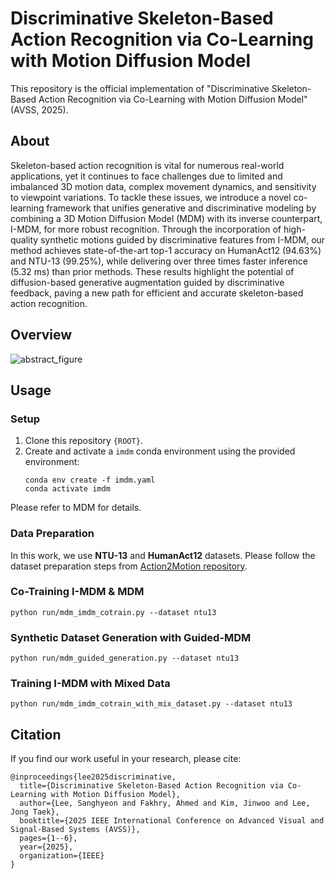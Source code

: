 # Discriminative Skeleton-Based Action Recognition via Co-Learning with Motion Diffusion Model

This repository is the official implementation of "Discriminative Skeleton-Based Action Recognition via Co-Learning with Motion Diffusion Model" (AVSS, 2025).

## About
Skeleton-based action recognition is vital for numerous real-world applications, yet it continues to face challenges due to limited and imbalanced 3D motion data, complex movement dynamics, and sensitivity to viewpoint variations. To tackle these issues, we introduce a novel co-learning framework that unifies generative and discriminative modeling by combining a 3D Motion Diffusion Model (MDM) with its inverse counterpart, I-MDM, for more robust recognition. Through the incorporation of high-quality synthetic motions guided by discriminative features from I-MDM, our method achieves state-of-the-art top-1 accuracy on HumanAct12 (94.63%) and NTU-13 (99.25%), while delivering over three times faster inference (5.32 ms) than prior methods. These results highlight the potential of diffusion-based generative augmentation guided by discriminative feedback, paving a new path for efficient and accurate skeleton-based action recognition.


## Overview
![abstract_figure](https://github.com/user-attachments/assets/7634cd7c-233c-4ec1-9dac-2497cf6194e1)


## Usage

### Setup 
1. Clone this repository `{ROOT}`.
2. Create and activate a `imdm` conda environment using the provided environment:
   ```
   conda env create -f imdm.yaml
   conda activate imdm
   ```

Please refer to MDM for details.

### Data Preparation
In this work, we use **NTU-13** and **HumanAct12** datasets. 
Please follow the dataset preparation steps from [Action2Motion repository](https://github.com/EricGuo5513/action-to-motion).


### Co-Training I-MDM & MDM
```
python run/mdm_imdm_cotrain.py --dataset ntu13
```

### Synthetic Dataset Generation with Guided-MDM
```
python run/mdm_guided_generation.py --dataset ntu13
```

### Training I-MDM with Mixed Data
```
python run/mdm_imdm_cotrain_with_mix_dataset.py --dataset ntu13
```



## Citation
If you find our work useful in your research, please cite: 
```
@inproceedings{lee2025discriminative,
  title={Discriminative Skeleton-Based Action Recognition via Co-Learning with Motion Diffusion Model},
  author={Lee, Sanghyeon and Fakhry, Ahmed and Kim, Jinwoo and Lee, Jong Taek},
  booktitle={2025 IEEE International Conference on Advanced Visual and Signal-Based Systems (AVSS)},
  pages={1--6},
  year={2025},
  organization={IEEE}
}
```
